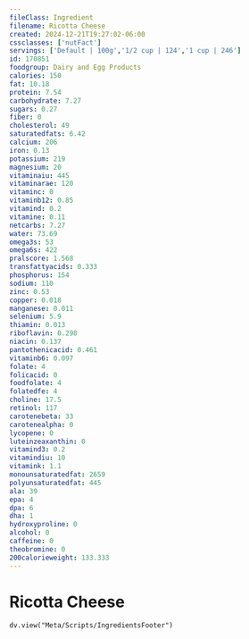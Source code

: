 ```yaml
---
fileClass: Ingredient
filename: Ricotta Cheese
created: 2024-12-21T19:27:02-06:00
cssclasses: ['nutFact']
servings: ['Default | 100g','1/2 cup | 124','1 cup | 246']
id: 170851
foodgroup: Dairy and Egg Products
calories: 150
fat: 10.18
protein: 7.54
carbohydrate: 7.27
sugars: 0.27
fiber: 0
cholesterol: 49
saturatedfats: 6.42
calcium: 206
iron: 0.13
potassium: 219
magnesium: 20
vitaminaiu: 445
vitaminarae: 120
vitaminc: 0
vitaminb12: 0.85
vitamind: 0.2
vitamine: 0.11
netcarbs: 7.27
water: 73.69
omega3s: 53
omega6s: 422
pralscore: 1.568
transfattyacids: 0.333
phosphorus: 154
sodium: 110
zinc: 0.53
copper: 0.018
manganese: 0.011
selenium: 5.9
thiamin: 0.013
riboflavin: 0.298
niacin: 0.137
pantothenicacid: 0.461
vitaminb6: 0.097
folate: 4
folicacid: 0
foodfolate: 4
folatedfe: 4
choline: 17.5
retinol: 117
carotenebeta: 33
carotenealpha: 0
lycopene: 0
luteinzeaxanthin: 0
vitamind3: 0.2
vitamindiu: 10
vitamink: 1.1
monounsaturatedfat: 2659
polyunsaturatedfat: 445
ala: 39
epa: 4
dpa: 6
dha: 1
hydroxyproline: 0
alcohol: 0
caffeine: 0
theobromine: 0
200calorieweight: 133.333
---
```


# Ricotta Cheese

```dataviewjs
dv.view("Meta/Scripts/IngredientsFooter")
```